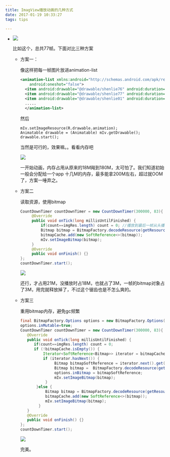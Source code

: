 ```yaml
---
title: ImagView播放动画的几种方式
date: 2017-01-19 10:33:27
tags: tips

---
```


- ![](https://ooo.0o0.ooo/2017/01/19/58805c8dd0d06.gif)

  比如这个，总共77帧。下面对比三种方案

  - 方案一：

    像这样把每一帧图片放进animation-list

    ```xml
    <animation-list xmlns:android="http://schemas.android.com/apk/res/android"
        android:oneshot="false">
      <item android:drawable="@drawable/shenlie76" android:duration="83"/>
      <item android:drawable="@drawable/shenlie77" android:duration="83"/>
      <item android:drawable="@drawable/shenlie01" android:duration="83"/>
      .....
      </animation-list>
    ```

    然后

    ```jav
    mIv.setImageResource(R.drawable.animation);
    Animatable drawable = (Animatable) mIv.getDrawable();
    drawable.start();
    ```

    当然是可行的，效果嘛。。看看内存吧

    ![](https://ooo.0o0.ooo/2017/01/19/58805dbd51ef3.png)

    一开始动画，内存占用从原来的18M飚到180M，太可怕了。我们知道初始一般会分配给一个app 十几M的内存，最多能拿200M左右，超过就OOM了，方案一唾弃之。

  - 方案二

    读取资源，使用bitmap

    ```java
    CountDownTimer countDownTimer = new CountDownTimer(300000, 83){
         @Override
         public void onTick(long millisUntilFinished) {
             if(count==imgRes.length) count = 0; //播放到最后一帧从头播放
             Bitmap bitmap = BitmapFactory.decodeResource(getResources(), imgRes[count++]);
             bitmapCache.add(new SoftReference<>(bitmap));
             mIv.setImageBitmap(bitmap);  
         }
         @Override
         public void onFinish() {}
    };
    countDownTimer.start();
    ```

    ![](https://ooo.0o0.ooo/2017/01/19/58805f7dc8fc9.png)

    还行，才占用21M，没播放时占18M，也就占了3M，一帧的bitmap对象占了3M，用完就释放掉了，不过这个锯齿也是不怎么爽的。

  - 方案三

    重用bitmap内存，避免gc频繁

    ```java
    final BitmapFactory.Options options = new BitmapFactory.Options();
    options.inMutable=true;
    CountDownTimer countDownTimer = new CountDownTimer(300000, 83){
       @Override
       public void onTick(long millisUntilFinished) {
          if(count==imgRes.length) count = 0;
          if (!bitmapCache.isEmpty()) {
              Iterator<SoftReference<Bitmap>> iterator = bitmapCache.iterator();
              if (iterator.hasNext()) {
                   Bitmap bitmapSoftReference = iterator.next().get();
                   Bitmap bitmap =  BitmapFactory.decodeResource(getResources(),imgRes[count++],options);
                   options.inBitmap = bitmapSoftReference;
                   mIv.setImageBitmap(bitmap);
               }
           }else {
               Bitmap bitmap = BitmapFactory.decodeResource(getResources(), imgRes[count++], options);
               bitmapCache.add(new SoftReference<>(bitmap));
               mIv.setImageBitmap(bitmap);
            }
       }
       @Override
       public void onFinish() {}
    };
    countDownTimer.start();
    ```

    ![](https://ooo.0o0.ooo/2017/01/19/588060d9b8b91.png)

    完美。

    ​
